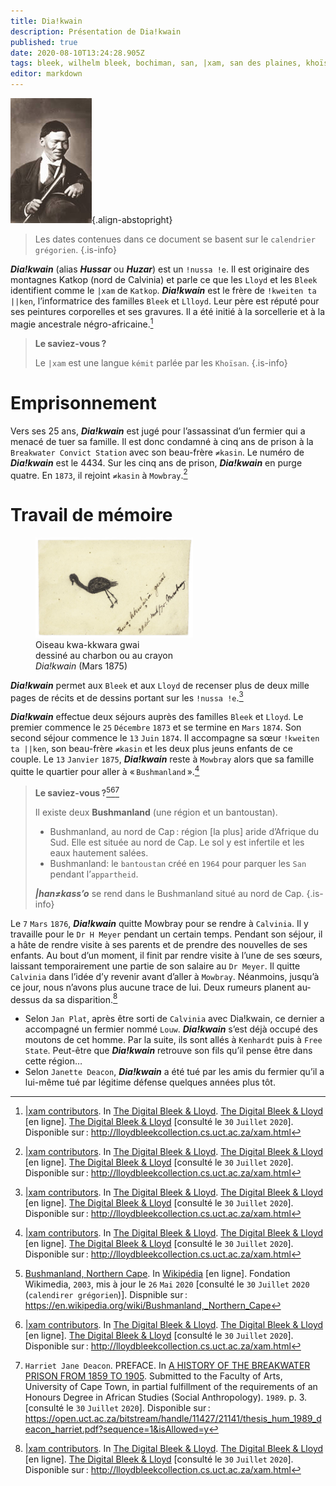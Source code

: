 ```yaml
---
title: Dia!kwain
description: Présentation de Dia!kwain
published: true
date: 2020-08-10T13:24:28.905Z
tags: bleek, wilhelm bleek, bochiman, san, |xam, san des plaines, khoïsan, bochiman des plaines, lloyd, l.c. lloyd, lucy catherine lloyd, famille bleek, dorothea francis bleek, d.f. bleek, breakwater convict station, lucy c. lloyd, lucy lloyd, narrateur, !kweiten ta ||ken, !nussa !e, dia!kwain, david, hoesar, hussar, huzar, katkop, montagne de katkop, famille lloyd, prisonnier, prisonnier de la breakwater convict station, ≠kasin
editor: markdown
---
```


![dia!kwain_public-domain.jpg](/images/personnalite/kemit/diakwain/dia!kwain_public-domain.jpg){.align-abstopright}

> Les dates contenues dans ce document se basent sur le `calendrier grégorien`.
{.is-info}

***Dia!kwain*** (alias ***Hussar*** ou ***Huzar***) est un `!nussa !e`. Il est originaire des montagnes Katkop (nord de Calvinia) et parle ce que les `Lloyd` et les `Bleek` identifient comme le `|xam` de `Katkop`.
***Dia!kwain*** est le frère de `!kweiten ta ||ken`, l’informatrice des familles `Bleek` et `Llloyd`. Leur père est réputé pour ses peintures corporelles et ses gravures. Il a été initié à la sorcellerie et à la magie ancestrale négro-africaine.[^1]

> **Le saviez-vous ?**
>
> Le `|xam` est une langue `kémit` parlée par les `Khoïsan`.
{.is-info}

# Emprisonnement

Vers ses 25 ans, ***Dia!kwain*** est jugé pour l’assassinat d’un fermier qui a menacé de tuer sa famille. Il est donc condamné à cinq ans de prison à la `Breakwater Convict Station` avec son beau-frère `≠kasin`. Le numéro de ***Dia!kwain*** est le 4434.
Sur les cinq ans de prison, ***Dia!kwain*** en purge quatre. En `1873`, il rejoint `≠kasin` à `Mowbray`.[^1]

# Travail de mémoire

<figure class="image image-style-align-right image_resized" style="width: 50%;">
   <img src="/images/art/drawing/!nussa-!e_kwa-_kkwara-gwai-from-dia!kwain_public-domain.jpg">
   <figcaption>
      Oiseau kwa-kkwara gwai<br/>
      dessiné au charbon ou au crayon<br/>
      <i>Dia!kwain</i> (Mars 1875)
   </figcaption>
</figure>

***Dia!kwain*** permet aux `Bleek` et aux `Lloyd` de recenser plus de deux mille pages de récits et de dessins portant sur les `!nussa !e`.[^1]

***Dia!kwain*** effectue deux séjours auprès des familles `Bleek` et `Lloyd`. Le premier commence le `25` `Décembre` `1873` et se termine en `Mars` `1874`. Son second séjour commence le `13` `Juin` `1874`. Il accompagne sa sœur `!kweiten ta ||ken`, son beau-frère `≠kasin` et les deux plus jeuns enfants de ce couple.
Le `13` `Janvier` `1875`, ***Dia!kwain*** reste à `Mowbray` alors que sa famille quitte le quartier pour aller à « `Bushmanland` ».[^1]

> **Le saviez-vous ?**[^10][^1][^2]
> 
> Il existe deux **Bushmanland** (une région et un bantoustan).
>
> - Bushmanland, au nord de Cap : région [la plus] aride d’Afrique du Sud. Elle est située au nord de Cap. Le sol y est infertile et les eaux hautement salées.
> - Bushmanland: le `bantoustan` créé en `1964` pour parquer les `San` pendant l’`appartheid`.
>
> ***|han≠kass’o*** se rend dans le Bushmanland situé au nord de Cap.
{.is-info}

Le `7` `Mars` `1876`, ***Dia!kwain*** quitte Mowbray pour se rendre à `Calvinia`. Il y travaille pour le `Dr H Meyer` pendant un certain temps. Pendant son séjour, il a hâte de rendre visite à ses parents et de prendre des nouvelles de ses enfants. Au bout d’un moment, il finit par rendre visite à l’une de ses sœurs, laissant temporairement une partie de son salaire au `Dr Meyer`. Il quitte `Calvinia` dans l’idée d’y revenir avant d’aller à `Mowbray`. Néanmoins, jusqu’à ce jour, nous n’avons plus aucune trace de lui. Deux rumeurs planent au-dessus da sa disparition.[^1]

- Selon `Jan Plat`, après être sorti de `Calvinia` avec Dia!kwain, ce dernier a accompagné un fermier nommé `Louw`. ***Dia!kwain*** s’est déjà occupé des moutons de cet homme. Par la suite, ils sont allés à `Kenhardt` puis à `Free State`. Peut-être que ***Dia!kwain*** retrouve son fils qu’il pense être dans cette région…
- Selon `Janette Deacon`, ***Dia!kwain*** a été tué par les amis du fermier qu’il a lui-même tué par légitime défense quelques années plus tôt.

[^1]: [|xam contributors](http://lloydbleekcollection.cs.uct.ac.za/xam.html). In [The Digital Bleek & Lloyd](http://lloydbleekcollection.cs.uct.ac.za). [The Digital Bleek & Lloyd](http://lloydbleekcollection.cs.uct.ac.za) [en ligne]. [The Digital Bleek & Lloyd](http://lloydbleekcollection.cs.uct.ac.za) [consulté le `30` `Juillet` `2020`]. Disponible sur : http://lloydbleekcollection.cs.uct.ac.za/xam.html

[^2]: `Harriet Jane Deacon`. PREFACE. In [A HISTORY OF THE BREAKWATER PRISON FROM 1859 TO 1905](https://open.uct.ac.za/bitstream/handle/11427/21141/thesis_hum_1989_deacon_harriet.pdf?sequence=1&isAllowed=y). Submitted to the Faculty of Arts, University of Cape Town, in partial fulfillment of the requirements of an Honours Degree in African Studies (Social Anthropology). `1989`. p. 3. [consulté le `30` `Juillet` `2020`]. Disponible sur : https://open.uct.ac.za/bitstream/handle/11427/21141/thesis_hum_1989_deacon_harriet.pdf?sequence=1&isAllowed=y

[^10]: [Bushmanland, Northern Cape](https://en.wikipedia.org/wiki/Bushmanland,_Northern_Cape). In [Wikipédia](https://wikipedia.org) [en ligne]. Fondation Wikimedia, `2003`, mis à jour le `26` `Mai` `2020` [consulté le `30` `Juillet` `2020` (`calendirer grégorien`)]. Dispnible sur : https://en.wikipedia.org/wiki/Bushmanland,_Northern_Cape